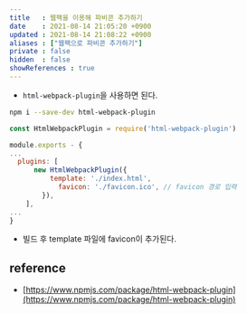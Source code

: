 ```yaml
---
title   : 웹팩을 이용해 파비콘 추가하기 
date    : 2021-08-14 21:05:20 +0900
updated : 2021-08-14 21:08:22 +0900
aliases : ["웹팩으로 파비콘 추가하기"]
private : false
hidden  : false
showReferences : true
---
```


- `html-webpack-plugin`을 사용하면 된다.  
```bash
npm i --save-dev html-webpack-plugin
```

```javascript
const HtmlWebpackPlugin = require('html-webpack-plugin')

module.exports - {
...
  plugins: [
	  new HtmlWebpackPlugin({
		  template: './index.html',
			favicon: './favicon.ico', // favicon 경로 입력 
		}),
	],
...
}
```
- 빌드 후 template 파일에 favicon이 추가된다.  
	
## reference
- [https://www.npmjs.com/package/html-webpack-plugin](https://www.npmjs.com/package/html-webpack-plugin)	
